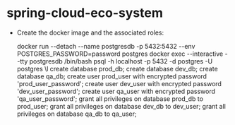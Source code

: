 # spring-cloud-eco-system


* Create the docker image and the associated roles:


    docker run --detach --name postgresdb -p 5432:5432 --env POSTGRES_PASSWORD=password postgres
    docker exec --interactive --tty postgresdb /bin/bash
        psql -h localhost -p 5432 -d postgres -U postgres
            \l
            create database prod_db;
            create database dev_db;
            create database qa_db;
            create user prod_user with encrypted password 'prod_user_password';
            create user dev_user with encrypted password 'dev_user_password';
            create user qa_user with encrypted password 'qa_user_password';
            grant all privileges on database prod_db  to prod_user;
            grant all privileges on database dev_db  to dev_user;
            grant all privileges on database qa_db  to qa_user;
